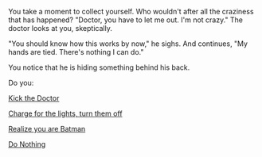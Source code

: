 You take a moment to collect yourself. 
Who wouldn't after all the craziness that has happened?
"Doctor, you have to let me out. I'm not crazy."
The doctor looks at you, skeptically.

"You should know how this works by now," he sighs.
And continues, "My hands are tied. There's nothing I can do."

You notice that he is hiding something behind his back.

Do you:

[Kick the Doctor](./kicktheman/kicktheman.md)

[Charge for the lights, turn them off](./lightsoff/lightsoff.md)

[Realize you are Batman](./I'm-batman/batman.md)

[Do Nothing](./nothing/nothing.md)
